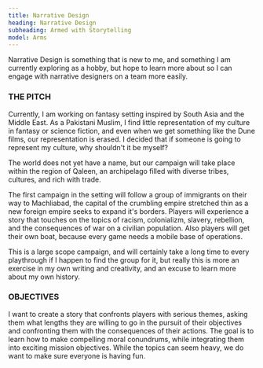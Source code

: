 ```yaml
---
title: Narrative Design
heading: Narrative Design
subheading: Armed with Storytelling
model: Arms
---
```


Narrative Design is something that is new to me, and something I am currently exploring as a hobby, but hope to learn more about so I can engage with narrative designers on a team more easily.

### THE PITCH

Currently, I am working on fantasy setting inspired by South Asia and the Middle East. As a Pakistani Muslim, I find little representation of my culture in fantasy or science fiction, and even when we get something like the Dune films, our representation is erased. I decided that if someone is going to represent my culture, why shouldn't it be myself?

The world does not yet have a name, but our campaign will take place within the region of Qaleen, an archipelago filled with diverse tribes, cultures, and rich with trade.

The first campaign in the setting will follow a group of immigrants on their way to Machliabad, the capital of the crumbling empire stretched thin as a new foreign empire seeks to expand it's borders. Players will experience a story that touches on the topics of racism, colonializm, slavery, rebellion, and the consequences of war on a civilian population. Also players will get their own boat, because every game needs a mobile base of operations. 

This is a large scope campaign, and will certainly take a long time to every playthrough if I happen to find the group for it, but really this is more an exercise in my own writing and creativity, and an excuse to learn more about my own history. 

### OBJECTIVES

I want to create a story that confronts players with serious themes, asking them what lengths they are willing to go in the pursuit of their objectives and confronting them with the consequences of their actions. The goal is to learn how to make compelling moral conundrums, while integrating them into exciting mission objectives. While the topics can seem heavy, we do want to make sure everyone is having fun.

